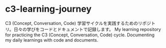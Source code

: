 # c3-learning-journey
C3 (Concept, Conversation, Code) 学習サイクルを実践するためのリポジトリ。日々の学びをコードとドキュメントで記録します。 My learning repository for practicing the C3 (Concept, Conversation, Code) cycle. Documenting my daily learnings with code and documents.
